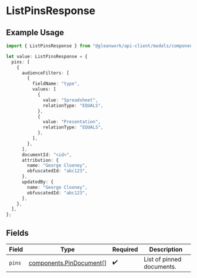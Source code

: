 # ListPinsResponse

## Example Usage

```typescript
import { ListPinsResponse } from "@gleanwork/api-client/models/components";

let value: ListPinsResponse = {
  pins: [
    {
      audienceFilters: [
        {
          fieldName: "type",
          values: [
            {
              value: "Spreadsheet",
              relationType: "EQUALS",
            },
            {
              value: "Presentation",
              relationType: "EQUALS",
            },
          ],
        },
      ],
      documentId: "<id>",
      attribution: {
        name: "George Clooney",
        obfuscatedId: "abc123",
      },
      updatedBy: {
        name: "George Clooney",
        obfuscatedId: "abc123",
      },
    },
  ],
};
```

## Fields

| Field                                                              | Type                                                               | Required                                                           | Description                                                        |
| ------------------------------------------------------------------ | ------------------------------------------------------------------ | ------------------------------------------------------------------ | ------------------------------------------------------------------ |
| `pins`                                                             | [components.PinDocument](../../models/components/pindocument.md)[] | :heavy_check_mark:                                                 | List of pinned documents.                                          |